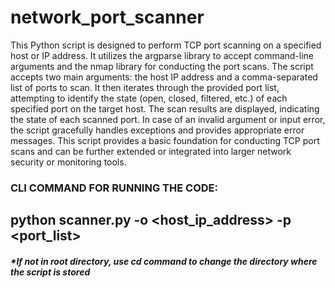 # network_port_scanner
This Python script is designed to perform TCP port scanning on a specified host or IP address. It utilizes 
the argparse library to accept command-line arguments and the nmap library for conducting the port 
scans. The script accepts two main arguments: the host IP address and a comma-separated list of ports 
to scan. It then iterates through the provided port list, attempting to identify the state (open, closed, 
filtered, etc.) of each specified port on the target host. The scan results are displayed, indicating the state 
of each scanned port. In case of an invalid argument or input error, the script gracefully handles 
exceptions and provides appropriate error messages. This script provides a basic foundation for 
conducting TCP port scans and can be further extended or integrated into larger network security or 
monitoring tools.

### CLI COMMAND FOR RUNNING THE CODE:
## python scanner.py -o <host_ip_address> -p <port_list>

##### *If not in root directory, use cd command to change the directory where the script is stored

